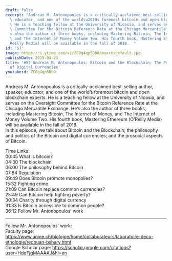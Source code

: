 ```yaml
---
draft: false
excerpt: "Andreas M. Antonopoulos is a critically-acclaimed best-selling author, speaker,\
  \ educator, and one of the world\u2019s foremost bitcoin and open blockchain experts.\
  \ He is a teaching fellow at the University of Nicosia, and serves on the Oversight\
  \ Committee for the Bitcoin Reference Rate at the Chicago Mercantile Exchange. He\u2019\
  s also the author of three books, including Mastering Bitcoin, The Internet of Money,\
  \ and The Internet of Money Volume Two. His fourth book, Mastering Ethereum (O\u2019\
  Reilly Media) will be available in the fall of 2018.  "
id: '57'
image: https://i.ytimg.com/vi/ZCOq4qp5Db0/maxresdefault.jpg
publishDate: 2019-04-23
title: '#57 Andreas M. Antonopoulos: Bitcoin and the Blockchain; The Prosociality
  of Digital Currencies'
youtubeid: ZCOq4qp5Db0
---
```

Andreas M. Antonopoulos is a critically-acclaimed best-selling author, speaker, educator, and one of the world’s foremost bitcoin and open blockchain experts. He is a teaching fellow at the University of Nicosia, and serves on the Oversight Committee for the Bitcoin Reference Rate at the Chicago Mercantile Exchange. He’s also the author of three books, including Mastering Bitcoin, The Internet of Money, and The Internet of Money Volume Two. His fourth book, Mastering Ethereum (O’Reilly Media) will be available in the fall of 2018.  
In this episode, we talk about Bitcoin and the Blockchain; the philosophy and politics of the Bitcoin and digital currencies; and the prosocial aspects of Bitcoin.

Time Links:  
00:45  What is bitcoin?  
04:30  The blockchain      
06:00  The philosophy behind Bitcoin    
07:54  Regulation    
09:49  Does Bitcoin promote monopolies?    
15:32  Fighting crime    
21:09  Can Bitcoin replace common currencies?      
25:49  Can Bitcoin help fighting poverty?  
30:34  Charity through digital currency  
31:33  Is Bitcoin accessible to common people?  
36:12  Follow Mr. Antonopoulos’ work  

---

Follow Mr. Antonopoulos’ work:  
Faculty page: https://www.unine.ch/biologie/home/collaborateurs/laboratoire-deco-ethologie/redouan-bshary.html  
Google Scholar page: https://scholar.google.com/citations?user=HdqFjgMAAAAJ&hl=en
